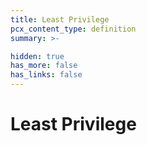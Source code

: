 ```yaml
---
title: Least Privilege
pcx_content_type: definition
summary: >-

hidden: true
has_more: false
has_links: false
---
```


# Least Privilege
